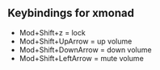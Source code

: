Keybindings for xmonad
-----------------------
+ Mod+Shift+z = lock
+ Mod+Shift+UpArrow = up volume
+ Mod+Shift+DownArrow = down volume
+ Mod+Shift+LeftArrow = mute volume

